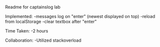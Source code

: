 Readme for captainslog lab

Implemented:
-messages log on "enter" (newest displayed on top)
-reload from localStorage
-clear textbox after "enter"

Time Taken:
-2 hours

Collaboration:
-Utilized stackoverload